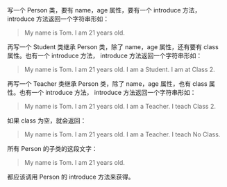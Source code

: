 写一个 Person 类，要有 name，age 属性，要有一个 introduce 方法，
introduce 方法返回一个字符串形如：

> My name is Tom. I am 21 years old.

再写一个 Student 类继承 Person 类，除了 name，age 属性，还有要有 class 属性。也有一个 introduce 方法，
introduce 方法返回一个字符串形如：

> My name is Tom. I am 21 years old. I am a Student. I am at Class 2.

再写一个 Teacher 类继承 Person 类，除了 name，age 属性，也有 class 属性。也有一个 introduce 方法，
introduce 方法返回一个字符串形如：

> My name is Tom. I am 21 years old. I am a Teacher. I teach Class 2.

如果 class 为空，就会返回：

> My name is Tom. I am 21 years old. I am a Teacher. I teach No Class.

所有 Person 的子类的这段文字：

> My name is Tom. I am 21 years old.

都应该调用 Person 的 introduce 方法来获得。
